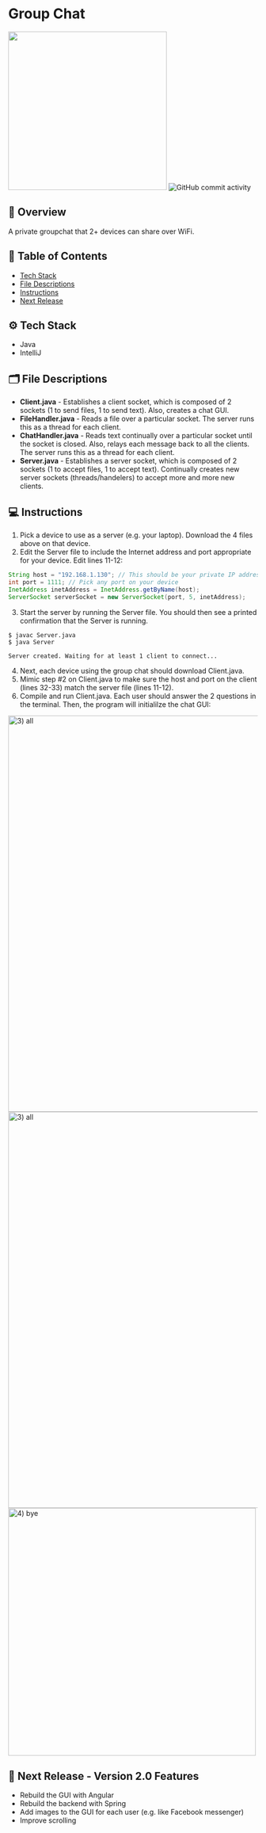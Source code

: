 # Group Chat
<img width = "320" src = "https://techcrunch.com/wp-content/uploads/2018/10/Facebook-Groups-Chat.png">
<img alt="GitHub commit activity" src="https://img.shields.io/github/commit-activity/m/aaroncorona/Group-Chat">

## 💬 Overview
A private groupchat that 2+ devices can share over WiFi.

## 📖 Table of Contents
* [Tech Stack](#%EF%B8%8F-tech-stack)
* [File Descriptions](#%EF%B8%8F-file-descriptions)
* [Instructions](#-instructions)
* [Next Release](#-next-release---version-20-features)


## ⚙️ Tech Stack
* Java 
* IntelliJ

## 🗂️ File Descriptions
* **Client.java** - Establishes a client socket, which is composed of 2 sockets (1 to send files, 1 to send text). Also, creates a chat GUI.
* **FileHandler.java** - Reads a file over a particular socket. The server runs this as a thread for each client.
* **ChatHandler.java** - Reads text continually over a particular socket until the socket is closed. Also, relays each message back to all the clients. The server runs this as a thread for each client.
* **Server.java** - Establishes a server socket, which is composed of 2 sockets (1 to accept files, 1 to accept text). Continually creates new server sockets (threads/handelers) to accept more and more new clients.


## 💻 Instructions
1. Pick a device to use as a server (e.g. your laptop). Download the 4 files above on that device. 
2. Edit the Server file to include the Internet address and port appropriate for your device. Edit lines 11-12:
```java
String host = "192.168.1.130"; // This should be your private IP address
int port = 1111; // Pick any port on your device
InetAddress inetAddress = InetAddress.getByName(host); 
ServerSocket serverSocket = new ServerSocket(port, 5, inetAddress); 
```

3. Start the server by running the Server file. You should then see a printed confirmation that the Server is running.
```shell
$ javac Server.java
$ java Server
```
```
Server created. Waiting for at least 1 client to connect...
```
4. Next, each device using the group chat should download Client.java. 
5. Mimic step #2 on Client.java to make sure the host and port on the client (lines 32-33) match the server file (lines 11-12). 
6. Compile and run Client.java. Each user should answer the 2 questions in the terminal. Then, the program will initialilze the chat GUI: 


<img width="800" alt="3) all" src="https://user-images.githubusercontent.com/31792170/173262250-d7edef4d-53f8-49a6-8999-1609aeeae4f0.png">
<img width="800" alt="3) all" src="https://user-images.githubusercontent.com/31792170/173262302-9f1300e4-a7a9-446b-ba7b-d5c4d4a18b46.png">
<img width="500" alt="4) bye" src="https://user-images.githubusercontent.com/31792170/173262317-284fff18-279c-4f84-9604-cf1f49174212.png">


## 🚧 Next Release - Version 2.0 Features
* Rebuild the GUI with Angular
* Rebuild the backend with Spring
* Add images to the GUI for each user (e.g. like Facebook messenger)
* Improve scrolling




